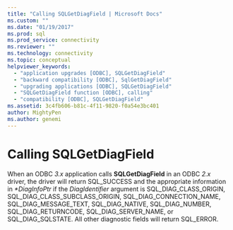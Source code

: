 ```yaml
---
title: "Calling SQLGetDiagField | Microsoft Docs"
ms.custom: ""
ms.date: "01/19/2017"
ms.prod: sql
ms.prod_service: connectivity
ms.reviewer: ""
ms.technology: connectivity
ms.topic: conceptual
helpviewer_keywords: 
  - "application upgrades [ODBC], SQLGetDiagField"
  - "backward compatibility [ODBC], SqlGetDiagField"
  - "upgrading applications [ODBC], SQLGetDiagField"
  - "SQLGetDiagField function [ODBC], calling"
  - "compatibility [ODBC], SQLGetDiagField"
ms.assetid: 3c4fb606-b81c-4f11-9820-f0a54e3bc401
author: MightyPen
ms.author: genemi
---
```

# Calling SQLGetDiagField
When an ODBC *3.x* application calls **SQLGetDiagField** in an ODBC *2.x* driver, the driver will return SQL_SUCCESS and the appropriate information in *\*DiagInfoPtr* if the *DiagIdentifier* argument is SQL_DIAG_CLASS_ORIGIN, SQL_DIAG_CLASS_SUBCLASS_ORIGIN, SQL_DIAG_CONNECTION_NAME, SQL_DIAG_MESSAGE_TEXT, SQL_DIAG_NATIVE, SQL_DIAG_NUMBER, SQL_DIAG_RETURNCODE, SQL_DIAG_SERVER_NAME, or SQL_DIAG_SQLSTATE. All other diagnostic fields will return SQL_ERROR.
